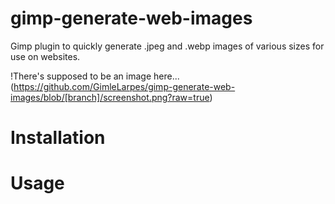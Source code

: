 # gimp-generate-web-images
Gimp plugin to quickly generate .jpeg and .webp images of various sizes for use on websites.

!There's supposed to be an image here...(https://github.com/GimleLarpes/gimp-generate-web-images/blob/[branch]/screenshot.png?raw=true)

# Installation

# Usage
